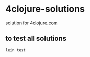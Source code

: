# 4clojure-solutions
solution for [4clojure.com](http://4clojure.com)

## to test all solutions
```
lein test
```
